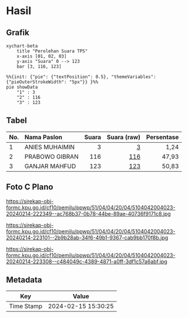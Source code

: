 # Hasil

## Grafik

```mermaid
xychart-beta
    title "Perolehan Suara TPS"
    x-axis [01, 02, 03]
    y-axis "Suara" 0 --> 123
    bar [3, 116, 123]
```

```mermaid
%%{init: {"pie": {"textPosition": 0.5}, "themeVariables": {"pieOuterStrokeWidth": "5px"}} }%%
pie showData
    "1" : 3
    "2" : 116
    "3" : 123
```

## Tabel

| No. | Nama Paslon    | Suara | Suara (raw) | Persentase |
|:--- |:-------------- | -----:| -----------:| ----------:|
| 1   | ANIES MUHAIMIN | 3     | [3][p-1]    | 1,24       |
| 2   | PRABOWO GIBRAN | 116   | [116][p-2]  | 47,93      |
| 3   | GANJAR MAHFUD  | 123   | [123][p-3]  | 50,83      |


[p-1]: https://github.com/gigit-pemilu/pemilu-2024-51-bali/blob/main/pilpres/hitung-suara/sub/51-bali/sub/04-gianyar/sub/04-tampaksiring/sub/2004-manukaya/sub/023-tps/sub/paslon-1.txt
[p-2]: https://github.com/gigit-pemilu/pemilu-2024-51-bali/blob/main/pilpres/hitung-suara/sub/51-bali/sub/04-gianyar/sub/04-tampaksiring/sub/2004-manukaya/sub/023-tps/sub/paslon-2.txt
[p-3]: https://github.com/gigit-pemilu/pemilu-2024-51-bali/blob/main/pilpres/hitung-suara/sub/51-bali/sub/04-gianyar/sub/04-tampaksiring/sub/2004-manukaya/sub/023-tps/sub/paslon-3.txt

## Foto C Plano

https://sirekap-obj-formc.kpu.go.id/cf10/pemilu/ppwp/51/04/04/20/04/5104042004023-20240214-222349--ac768b37-0b78-44be-89ae-40736f9171c8.jpg

https://sirekap-obj-formc.kpu.go.id/cf10/pemilu/ppwp/51/04/04/20/04/5104042004023-20240214-223101--2b9b28ab-34f6-49b1-9367-cab9bb170f8b.jpg

https://sirekap-obj-formc.kpu.go.id/cf10/pemilu/ppwp/51/04/04/20/04/5104042004023-20240214-223308--c484049c-4389-4871-a0ff-3df1c57a6abf.jpg


## Metadata

| Key        | Value               |
| ---------- | ------------------- |
| Time Stamp | 2024-02-15 15:30:25 |



